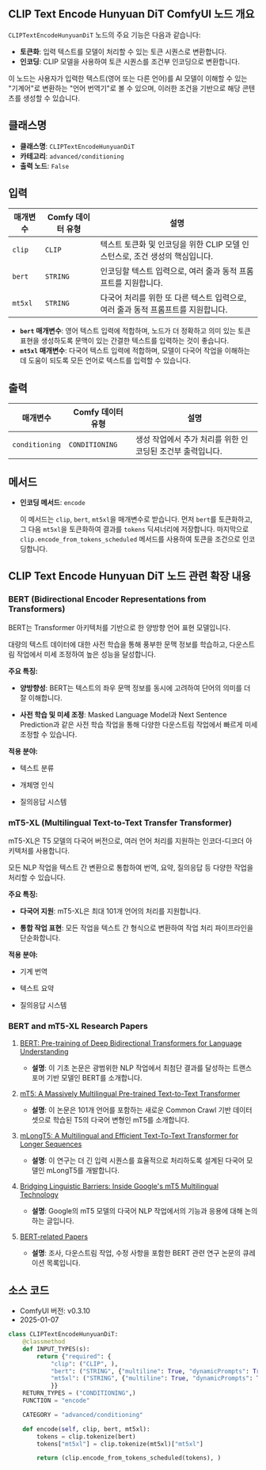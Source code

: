 ## CLIP Text Encode Hunyuan DiT ComfyUI 노드 개요

`CLIPTextEncodeHunyuanDiT` 노드의 주요 기능은 다음과 같습니다:

- **토큰화**: 입력 텍스트를 모델이 처리할 수 있는 토큰 시퀀스로 변환합니다.
- **인코딩**: CLIP 모델을 사용하여 토큰 시퀀스를 조건부 인코딩으로 변환합니다.

이 노드는 사용자가 입력한 텍스트(영어 또는 다른 언어)를 AI 모델이 이해할 수 있는 "기계어"로 변환하는 "언어 번역기"로 볼 수 있으며, 이러한 조건을 기반으로 해당 콘텐츠를 생성할 수 있습니다.

## 클래스명

- **클래스명**: `CLIPTextEncodeHunyuanDiT`
- **카테고리**: `advanced/conditioning`
- **출력 노드**: `False`

## 입력

| 매개변수 | Comfy 데이터 유형 | 설명 |
| -------- | ---------------- | ---- |
| `clip`   | `CLIP`          | 텍스트 토큰화 및 인코딩을 위한 CLIP 모델 인스턴스로, 조건 생성의 핵심입니다. |
| `bert`   | `STRING`        | 인코딩할 텍스트 입력으로, 여러 줄과 동적 프롬프트를 지원합니다. |
| `mt5xl`  | `STRING`        | 다국어 처리를 위한 또 다른 텍스트 입력으로, 여러 줄과 동적 프롬프트를 지원합니다. |

- **`bert` 매개변수**: 영어 텍스트 입력에 적합하며, 노드가 더 정확하고 의미 있는 토큰 표현을 생성하도록 문맥이 있는 간결한 텍스트를 입력하는 것이 좋습니다.
- **`mt5xl` 매개변수**: 다국어 텍스트 입력에 적합하며, 모델이 다국어 작업을 이해하는 데 도움이 되도록 모든 언어로 텍스트를 입력할 수 있습니다.

## 출력

| 매개변수 | Comfy 데이터 유형 | 설명 |
| -------- | ---------------- | ---- |
| `conditioning` | `CONDITIONING` | 생성 작업에서 추가 처리를 위한 인코딩된 조건부 출력입니다. |

## 메서드

- **인코딩 메서드**: `encode`
  
  이 메서드는 `clip`, `bert`, `mt5xl`을 매개변수로 받습니다. 먼저 `bert`를 토큰화하고, 그 다음 `mt5xl`을 토큰화하여 결과를 `tokens` 딕셔너리에 저장합니다. 마지막으로 `clip.encode_from_tokens_scheduled` 메서드를 사용하여 토큰을 조건으로 인코딩합니다.

## CLIP Text Encode Hunyuan DiT 노드 관련 확장 내용

### BERT (Bidirectional Encoder Representations from Transformers)

BERT는 Transformer 아키텍처를 기반으로 한 양방향 언어 표현 모델입니다.

대량의 텍스트 데이터에 대한 사전 학습을 통해 풍부한 문맥 정보를 학습하고, 다운스트림 작업에서 미세 조정하여 높은 성능을 달성합니다.

**주요 특징:**

- **양방향성**: BERT는 텍스트의 좌우 문맥 정보를 동시에 고려하여 단어의 의미를 더 잘 이해합니다.

- **사전 학습 및 미세 조정**: Masked Language Model과 Next Sentence Prediction과 같은 사전 학습 작업을 통해 다양한 다운스트림 작업에서 빠르게 미세 조정할 수 있습니다.

**적용 분야:**

- 텍스트 분류

- 개체명 인식

- 질의응답 시스템

### mT5-XL (Multilingual Text-to-Text Transfer Transformer)

mT5-XL은 T5 모델의 다국어 버전으로, 여러 언어 처리를 지원하는 인코더-디코더 아키텍처를 사용합니다.

모든 NLP 작업을 텍스트 간 변환으로 통합하여 번역, 요약, 질의응답 등 다양한 작업을 처리할 수 있습니다.

**주요 특징:**

- **다국어 지원**: mT5-XL은 최대 101개 언어의 처리를 지원합니다.

- **통합 작업 표현**: 모든 작업을 텍스트 간 형식으로 변환하여 작업 처리 파이프라인을 단순화합니다.

**적용 분야:**

- 기계 번역

- 텍스트 요약

- 질의응답 시스템

### BERT and mT5-XL Research Papers

1. [BERT: Pre-training of Deep Bidirectional Transformers for Language Understanding](https://arxiv.org/pdf/1810.04805)
   - **설명**: 이 기초 논문은 광범위한 NLP 작업에서 최첨단 결과를 달성하는 트랜스포머 기반 모델인 BERT를 소개합니다.

2. [mT5: A Massively Multilingual Pre-trained Text-to-Text Transformer](https://aclanthology.org/2021.naacl-main.41.pdf)
   - **설명**: 이 논문은 101개 언어를 포함하는 새로운 Common Crawl 기반 데이터셋으로 학습된 T5의 다국어 변형인 mT5를 소개합니다.

3. [mLongT5: A Multilingual and Efficient Text-To-Text Transformer for Longer Sequences](https://arxiv.org/pdf/2112.08760)
   - **설명**: 이 연구는 더 긴 입력 시퀀스를 효율적으로 처리하도록 설계된 다국어 모델인 mLongT5를 개발합니다.

4. [Bridging Linguistic Barriers: Inside Google's mT5 Multilingual Technology](https://medium.com/@rukaiya.rk24/bridging-linguistic-barriers-inside-googles-mt5-multilingual-technology-4a85e6ca056f)
   - **설명**: Google의 mT5 모델의 다국어 NLP 작업에서의 기능과 응용에 대해 논의하는 글입니다.

5. [BERT-related Papers](https://github.com/tomohideshibata/BERT-related-papers)
   - **설명**: 조사, 다운스트림 작업, 수정 사항을 포함한 BERT 관련 연구 논문의 큐레이션 목록입니다.

## 소스 코드

- ComfyUI 버전: v0.3.10
- 2025-01-07

```python
class CLIPTextEncodeHunyuanDiT:
    @classmethod
    def INPUT_TYPES(s):
        return {"required": {
            "clip": ("CLIP", ),
            "bert": ("STRING", {"multiline": True, "dynamicPrompts": True}),
            "mt5xl": ("STRING", {"multiline": True, "dynamicPrompts": True}),
            }}
    RETURN_TYPES = ("CONDITIONING",)
    FUNCTION = "encode"

    CATEGORY = "advanced/conditioning"

    def encode(self, clip, bert, mt5xl):
        tokens = clip.tokenize(bert)
        tokens["mt5xl"] = clip.tokenize(mt5xl)["mt5xl"]

        return (clip.encode_from_tokens_scheduled(tokens), )
```
